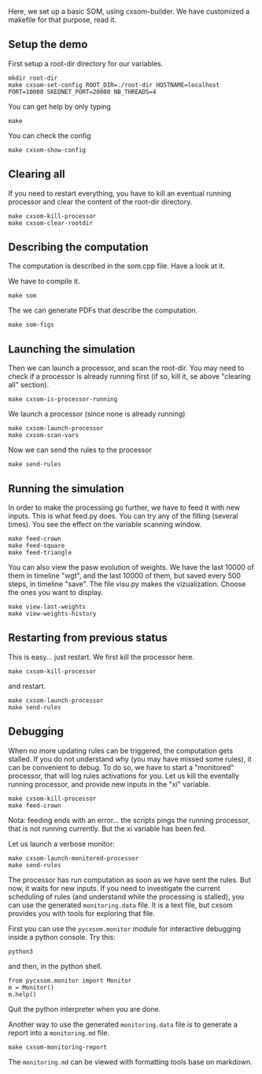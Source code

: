 
Here, we set up a basic SOM, using cxsom-builder. We have customized a
makefile for that purpose, read it.


## Setup the demo

First setup a root-dir directory for our variables.

```
mkdir root-dir
make cxsom-set-config ROOT_DIR=./root-dir HOSTNAME=localhost PORT=10000 SKEDNET_PORT=20000 NB_THREADS=4
```

You can get help by only typing

```
make
```

You can check the config

```
make cxsom-show-config
```


## Clearing all

If you need to restart everything, you have to kill an eventual
running processor and clear the content of the root-dir directory.

```
make cxsom-kill-processor
make cxsom-clear-rootdir
```

## Describing the computation

The computation is described in the som.cpp file. Have a look at it.

We have to compile it.

```
make som
```

The we can generate PDFs that describe the computation.

```
make som-figs
```

## Launching the simulation

Then we can launch a processor, and scan the root-dir. You may need to
check if a processor is already running first (if so, kill it, se
above "clearing all" section).


```
make cxsom-is-processor-running 
```

We launch a processor (since none is already running)

```
make cxsom-launch-processor
make cxsom-scan-vars
```

Now we can send the rules to the processor

```
make send-rules
```

## Running the simulation

In order to make the processiing go further, we have to feed it with
new inputs. This is what feed.py does. You can try any of the filling
(several times). You see the effect on the variable scanning window.

```
make feed-crown
make feed-square
make feed-triangle
```

You can also view the pasw evolution of weights. We have the last
10000 of them in timeline "wgt", and the last 10000 of them, but saved
every 500 steps, in timeline "save". The file visu.py makes the
vizualization. Choose the ones you want to display.

```
make view-last-weights
make view-weights-history
```

## Restarting from previous status

This is easy... just restart. We first kill the processor here.

```
make cxsom-kill-processor 
```

and restart.

```
make cxsom-launch-processor
make send-rules
```

## Debugging

When no more updating rules can be triggered, the computation gets
stalled. If you do not understand why (you may have missed some
rules), it can be convenient to debug. To do so, we have to start a
"monitored" processor, that will log rules activations for you. Let us
kill the eventally running processor, and provide new inputs in the
"xi" variable.

```
make cxsom-kill-processor
make feed-crown
```

Nota: feeding ends with an error... the scripts pings the running
processor, that is not running currently. But the xi variable has been
fed.

Let us launch a verbose monitor:

```
make cxsom-launch-monitored-processor 
make send-rules
```

The processor has run computation as soon as we have sent the
rules. But now, it waits for new inputs. If you need to investigate
the current scheduling of rules (and understand while the processing
is stalled), you can use the generated `monitoring.data` file. It is a
text file, but cxsom provides you with tools for exploring that file.

First you can use the `pycxsom.monitor` module for interactive
debugging inside a python console. Try this:

```
python3
```

and then, in the python shell.

```
from pycxsom.monitor import Monitor
m = Monitor()
m.help()
```

Quit the python interpreter when you are done.

Another way to use the generated `monitoring.data` file is to generate a report into a `monitoring.md` file.

```
make cxsom-monitoring-report 
```

The `monitoring.md` can be viewed with formatting tools base on markdown.







